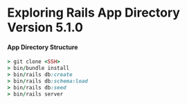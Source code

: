 # Exploring Rails App Directory Version 5.1.0

#### App Directory Structure

```ruby
> git clone <SSH>
> bin/bundle install
> bin/rails db:create
> bin/rails db:schema:load
> bin/rails db:seed
> bin/rails server
```